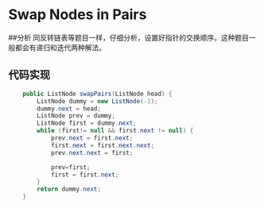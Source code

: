 # Swap Nodes in Pairs

##分析 
同反转链表等题目一样，仔细分析，设置好指针的交换顺序。这种题目一般都会有递归和迭代两种解法。
## 代码实现
```java
    public ListNode swapPairs(ListNode head) {
        ListNode dummy = new ListNode(-1);
        dummy.next = head;
        ListNode prev = dummy;
        ListNode first = dummy.next;
        while (first!= null && first.next != null) {
            prev.next = first.next;
            first.next = first.next.next;
            prev.next.next = first;

            prev=first;
            first = first.next;
        }
        return dummy.next;
    }
```